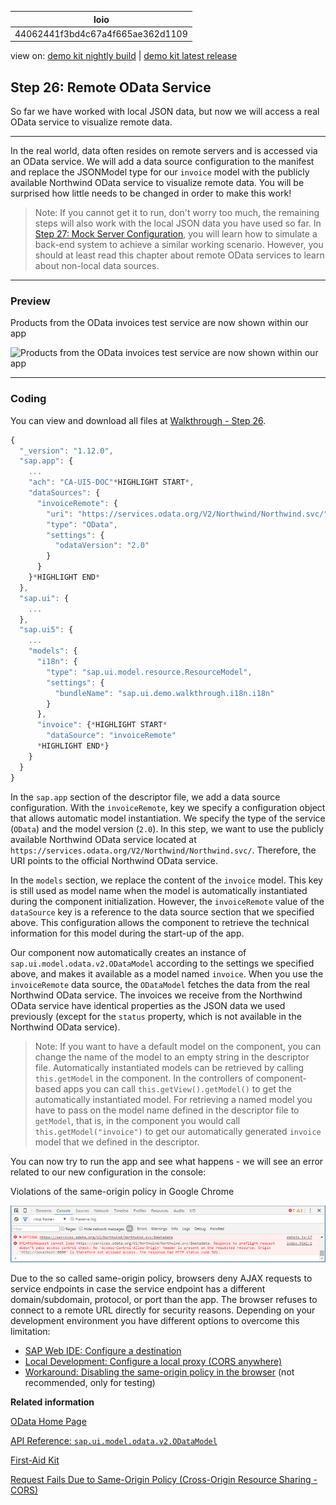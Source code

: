 <!-- loio44062441f3bd4c67a4f665ae362d1109 -->

| loio |
| -----|
| 44062441f3bd4c67a4f665ae362d1109 |

<div id="loio">

view on: [demo kit nightly build](https://openui5nightly.hana.ondemand.com/#/topic/44062441f3bd4c67a4f665ae362d1109) | [demo kit latest release](https://openui5.hana.ondemand.com/#/topic/44062441f3bd4c67a4f665ae362d1109)</div>

## Step 26: Remote OData Service

So far we have worked with local JSON data, but now we will access a real OData service to visualize remote data.

***

In the real world, data often resides on remote servers and is accessed via an OData service. We will add a data source configuration to the manifest and replace the JSONModel type for our `invoice` model with the publicly available Northwind OData service to visualize remote data. You will be surprised how little needs to be changed in order to make this work!

> Note:
> If you cannot get it to run, don't worry too much, the remaining steps will also work with the local JSON data you have used so far. In [Step 27: Mock Server Configuration](Step_27_Mock_Server_Configuration_bae9d90.md), you will learn how to simulate a back-end system to achieve a similar working scenario. However, you should at least read this chapter about remote OData services to learn about non-local data sources.
> 
> 

***

### Preview

   
  
Products from the OData invoices test service are now shown within our app<a name="loio44062441f3bd4c67a4f665ae362d1109__fig_r1j_pst_mr"/>

 ![](loio99a649180be34423b9c6ba8379b26098_HiRes.png "Products from the OData invoices test service are now shown within our
					app") 

***

### Coding

You can view and download all files at [Walkthrough - Step 26](https://openui5.hana.ondemand.com/explored.html#/sample/sap.m.tutorial.walkthrough.26/preview).

``` js
{
  "_version": "1.12.0",
  "sap.app": {
	...
	"ach": "CA-UI5-DOC"*HIGHLIGHT START*,
	"dataSources": {
	  "invoiceRemote": {
		"uri": "https://services.odata.org/V2/Northwind/Northwind.svc/",
		"type": "OData",
		"settings": {
		  "odataVersion": "2.0"
		}
	  }
	}*HIGHLIGHT END*
  },
  "sap.ui": {
	...
  },
  "sap.ui5": {
	...
	"models": {
	  "i18n": {
		"type": "sap.ui.model.resource.ResourceModel",
		"settings": {
		  "bundleName": "sap.ui.demo.walkthrough.i18n.i18n"
		}
	  },
	  "invoice": {*HIGHLIGHT START*
		"dataSource": "invoiceRemote"
	  *HIGHLIGHT END*}
	}
  }
}
```

In the `sap.app` section of the descriptor file, we add a data source configuration. With the `invoiceRemote`, key we specify a configuration object that allows automatic model instantiation. We specify the type of the service \(`OData`\) and the model version \(`2.0`\). In this step, we want to use the publicly available Northwind OData service located at `https://services.odata.org/V2/Northwind/Northwind.svc/`. Therefore, the URI points to the official Northwind OData service.

In the `models` section, we replace the content of the `invoice` model. This key is still used as model name when the model is automatically instantiated during the component initialization. However, the `invoiceRemote` value of the `dataSource` key is a reference to the data source section that we specified above. This configuration allows the component to retrieve the technical information for this model during the start-up of the app.

Our component now automatically creates an instance of `sap.ui.model.odata.v2.ODataModel` according to the settings we specified above, and makes it available as a model named `invoice`. When you use the `invoiceRemote` data source, the `ODataModel` fetches the data from the real Northwind OData service. The invoices we receive from the Northwind OData service have identical properties as the JSON data we used previously \(except for the `status` property, which is not available in the Northwind OData service\).

> Note:
> If you want to have a default model on the component, you can change the name of the model to an empty string in the descriptor file. Automatically instantiated models can be retrieved by calling `this.getModel` in the component. In the controllers of component-based apps you can call `this.getView().getModel()` to get the automatically instantiated model. For retrieving a named model you have to pass on the model name defined in the descriptor file to `getModel`, that is, in the component you would call `this.getModel("invoice")` to get our automatically generated `invoice` model that we defined in the descriptor.
> 
> 

You can now try to run the app and see what happens - we will see an error related to our new configuration in the console:

   
  
Violations of the same-origin policy in Google Chrome<a name="loio44062441f3bd4c67a4f665ae362d1109__fig_jyf_f1k_c5"/>

 ![](loio2c36d72282e34903a97197783fe92122_HiRes.png "Violations of the same-origin policy in Google Chrome") 

Due to the so called same-origin policy, browsers deny AJAX requests to service endpoints in case the service endpoint has a different domain/subdomain, protocol, or port than the app. The browser refuses to connect to a remote URL directly for security reasons. Depending on your development environment you have different options to overcome this limitation:

-   [SAP Web IDE: Configure a destination](Request_Fails_Due_to_Same-Origin_Policy_(Cross-Origin_Resource_Sharing_-_CORS)_5bb388f.md#loio5bb388fc289d44dca886c8fa25da466e__UsingHelperService)
-   [Local Development: Configure a local proxy \(CORS anywhere\)](Request_Fails_Due_to_Same-Origin_Policy_(Cross-Origin_Resource_Sharing_-_CORS)_5bb388f.md#loio5bb388fc289d44dca886c8fa25da466e__CORSAnywhere)
-   [Workaround: Disabling the same-origin policy in the browser](Request_Fails_Due_to_Same-Origin_Policy_(Cross-Origin_Resource_Sharing_-_CORS)_5bb388f.md#loio5bb388fc289d44dca886c8fa25da466e__DisablingSameOriginPolicy) \(not recommended, only for testing\)

**Related information**  


[OData Home Page](http://www.odata.org/)

[API Reference: `sap.ui.model.odata.v2.ODataModel`](https://openui5.hana.ondemand.com/#docs/api/symbols/sap.ui.model.odata.v2.ODataModel.html)

[First-Aid Kit](First-Aid_Kit_dfe4f79.md)

[Request Fails Due to Same-Origin Policy \(Cross-Origin Resource Sharing - CORS\)](Request_Fails_Due_to_Same-Origin_Policy_(Cross-Origin_Resource_Sharing_-_CORS)_5bb388f.md)


